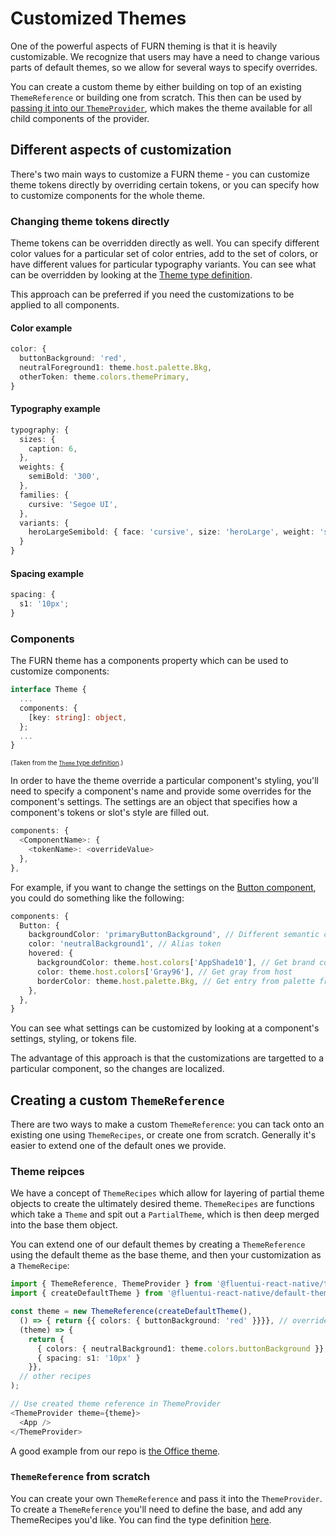 # Customized Themes

One of the powerful aspects of FURN theming is that it is heavily customizable. We recognize that users may have a need to change various parts of default themes, so we allow for several ways to specify overrides.

You can create a custom theme by either building on top of an existing `ThemeReference` or building one from scratch. This then can be used by [passing it into our `ThemeProvider`](./Basics.md), which makes the theme available for all child components of the provider.

## Different aspects of customization

There's two main ways to customize a FURN theme - you can customize theme tokens directly by overriding certain tokens, or you can specify how to customize components for the whole theme.

### Changing theme tokens directly

Theme tokens can be overridden directly as well. You can specify different color values for a particular set of color entries, add to the set of colors, or have different values for particular typography variants. You can see what can be overridden by looking at the [Theme type definition](https://github.com/microsoft/fluentui-react-native/blob/master/packages/theming/theme-types/src/Theme.types.ts).

This approach can be preferred if you need the customizations to be applied to all components.

#### Color example

```ts
color: {
  buttonBackground: 'red',
  neutralForeground1: theme.host.palette.Bkg,
  otherToken: theme.colors.themePrimary,
}
```

#### Typography example

```ts
typography: {
  sizes: {
    caption: 6,
  },
  weights: {
    semiBold: '300',
  },
  families: {
    cursive: 'Segoe UI',
  },
  variants: {
    heroLargeSemibold: { face: 'cursive', size: 'heroLarge', weight: 'semiBold' }
  }
}
```

#### Spacing example

```ts
spacing: {
  s1: '10px';
}
```

### Components

The FURN theme has a components property which can be used to customize components:

```ts
interface Theme {
  ...
  components: {
    [key: string]: object,
  };
  ...
}
```

<font size=1>(Taken from the [`Theme` type definition](https://github.com/microsoft/fluentui-react-native/blob/master/packages/theming/theme-types/src/Theme.types.ts).)</font>

In order to have the theme override a particular component's styling, you'll need to specify a component's name and provide some overrides for the component's settings. The settings are an object that specifies how a component's tokens or slot's style are filled out.

```ts
components: {
  <ComponentName>: {
    <tokenName>: <overrideValue>
  },
},
```

For example, if you want to change the settings on the [Button component](https://github.com/microsoft/fluentui-react-native/blob/master/packages/components/Button), you could do something like the following:

```ts
components: {
  Button: {
    backgroundColor: 'primaryButtonBackground', // Different semantic color
    color: 'neutralBackground1', // Alias token
    hovered: {
      backgroundColor: theme.host.colors['AppShade10'], // Get brand color from host
      color: theme.host.colors['Gray96'], // Get gray from host
      borderColor: theme.host.palette.Bkg, // Get entry from palette from host
    },
  },
}
```

You can see what settings can be customized by looking at a component's settings, styling, or tokens file.

The advantage of this approach is that the customizations are targetted to a particular component, so the changes are localized.

## Creating a custom `ThemeReference`

There are two ways to make a custom `ThemeReference`: you can tack onto an existing one using `ThemeRecipes`, or create one from scratch. Generally it's easier to extend one of the default ones we provide.

### Theme reipces

We have a concept of `ThemeRecipes` which allow for layering of partial theme objects to create the ultimately desired theme. `ThemeRecipes` are functions which take a `Theme` and spit out a `PartialTheme`, which is then deep merged into the base them object.

You can extend one of our default themes by creating a `ThemeReference` using the default theme as the base theme, and then your customization as a `ThemeRecipe`:

```ts
import { ThemeReference, ThemeProvider } from '@fluentui-react-native/theme';
import { createDefaultTheme } from '@fluentui-react-native/default-theme';

const theme = new ThemeReference(createDefaultTheme(),
  () => { return {{ colors: { buttonBackground: 'red' }}}}, // overrides the buttonBackground color token, all other colors are kept in tact
  (theme) => {
    return {
      { colors: { neutralBackground1: theme.colors.buttonBackground }}, // This is now red, because theme has previous recipe applied
      { spacing: s1: '10px' }
    }},
  // other recipes
);

// Use created theme reference in ThemeProvider
<ThemeProvider theme={theme}>
  <App />
</ThemeProvider>
```

A good example from our repo is [the Office theme](https://github.com/microsoft/fluentui-react-native/blob/master/packages/theming/win32-theme/src/createOfficeTheme.ts).

### `ThemeReference` from scratch

You can create your own `ThemeReference` and pass it into the `ThemeProvider`. To create a `ThemeReference` you'll need to define the base, and add any ThemeRecipes you'd like. You can find the type definition [here](https://github.com/microsoft/fluentui-react-native/blob/master/packages/framework/theme/src/themeReference.ts).
